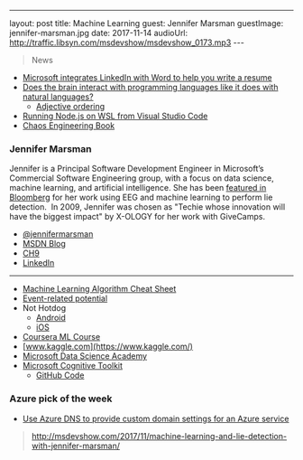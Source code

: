 ---
layout: post
title: Machine Learning
guest:  Jennifer Marsman
guestImage: jennifer-marsman.jpg
date: 2017-11-14
audioUrl: http://traffic.libsyn.com/msdevshow/msdevshow_0173.mp3
--- 

> News

 - [Microsoft integrates LinkedIn with Word to help you write a resume](https://www.theverge.com/2017/11/8/16622718/microsoft-word-linkedin-integration-resume-assistant-feature)
 - [Does the brain interact with programming languages like it does with natural languages?](https://www.reddit.com/r/askscience/comments/7bmjs6/does_the_brain_interact_with_programming/)
    - [Adjective ordering](http://dictionary.cambridge.org/grammar/british-grammar/about-adjectives-and-adverbs/adjectives-order)
 - [Running Node.js on WSL from Visual Studio Code](https://blogs.msdn.microsoft.com/commandline/2017/10/27/running-node-js-on-wsl-from-visual-studio-code/?utm_source=Direct)
 - [Chaos Engineering Book](http://tinyurl.com/ChaosEngineering)

### Jennifer Marsman

Jennifer is a Principal Software Development Engineer in  Microsoft’s Commercial Software Engineering group, with a focus on data science, machine learning, and artificial intelligence. She has been [featured in Bloomberg](https://www.bloomberg.com/news/articles/2016-02-22/inside-the-new-microsoft-where-lie-detection-is-a-killer-app) for her work using EEG and machine learning to perform lie detection.  In 2009, Jennifer was chosen as "Techie whose innovation will have the biggest impact" by X-OLOGY for her work with GiveCamps.

 - [@jennifermarsman](https://twitter.com/jennifermarsman)
 - [MSDN Blog](https://blogs.msdn.microsoft.com/jennifer/)
 - [CH9](https://channel9.msdn.com/Events/Speakers/Jennifer-Marsman)
 - [LinkedIn](https://www.linkedin.com/in/jennifermarsman/)

--------------------------------------------------------------------------------

 - [Machine Learning Algorithm Cheat Sheet](https://docs.microsoft.com/en-us/azure/machine-learning/studio/algorithm-cheat-sheet)
 - [Event-related potential](https://en.wikipedia.org/wiki/Event-related_potential)
 - Not Hotdog
    - [Android](https://play.google.com/store/apps/details?id=com.seefoodtechnologies.nothotdog)
    - [iOS](https://itunes.apple.com/us/app/not-hotdog/id1212457521?mt=8)
 - [Coursera ML Course](https://www.coursera.org/specializations/machine-learning)
 - [www.kaggle.com](https://www.kaggle.com/)
 - [Microsoft Data Science Academy](https://academy.microsoft.com/en-us/professional-program/tracks/data-science/)
 - [Microsoft Cognitive Toolkit](https://www.microsoft.com/en-us/cognitive-toolkit/)
    - [GitHub Code](https://github.com/Microsoft/CNTK)


### Azure pick of the week

 - [Use Azure DNS to provide custom domain settings for an Azure service](https://docs.microsoft.com/en-us/azure/dns/dns-custom-domain)






> <http://msdevshow.com/2017/11/machine-learning-and-lie-detection-with-jennifer-marsman/>
